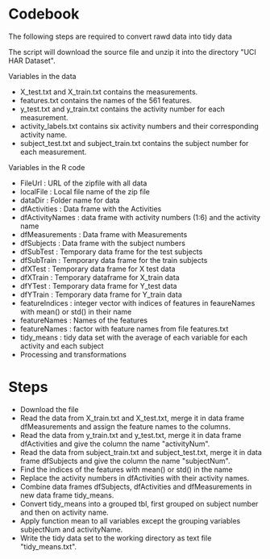 # Codebook #
The following steps are required to convert rawd data into tidy data

The script will download the source file and unzip it into the directory "UCI HAR Dataset".

Variables in the data

- X_test.txt and X_train.txt contains the measurements.
- features.txt contains the names of the 561 features.
- y_test.txt and y_train.txt contains the activity number for each measurement.
- activity_labels.txt contains six activity numbers and their corresponding activity name.
- subject_test.txt and subject_train.txt contains the subject number for each measurement.

Variables in the R code

- FileUrl : URL of the zipfile with all data
- localFile : Local file name of the zip file
- dataDir : Folder name for data
- dfActivities : Data frame with the Activities
- dfActivityNames : data frame with activity numbers (1:6) and the activity name
- dfMeasurements : Data frame with Measurements
- dfSubjects : Data frame with the subject numbers
- dfSubTest : Temporary data frame for the test subjects
- dfSubTrain : Temporary data frame for the train subjects
- dfXTest : Temporary data frame for X test data
- dfXTrain : Temporary dataframe for X_train data
- dfYTest : Temporary data frame for Y_test data
- dfYTrain : Temporary data frame for Y_train data
- featureIndices : integer vector with indices of features in feaureNames with mean() or std() in their name
- featureNames : Names of the features
- featureNames : factor with feature names from file features.txt
- tidy_means : tidy data set with the average of each variable for each activity and each subject
- Processing and transformations

# Steps # 
- Download the file 
- Read the data from X_train.txt and X_test.txt, merge it in data frame dfMeasurements and assign the feature names to the columns.
- Read the data from y_train.txt and y_test.txt, merge it in data frame dfActivities and give the column the name "activityNum".
- Read the data from subject_train.txt and subject_test.txt, merge it in data frame dfSubjects and give the column the name "subjectNum".
- Find the indices of the features with mean() or std() in the name 
- Replace the activity numbers in dfActivities with their activity names.
- Combine data frames dfSubjects, dfActivities and dfMeasurements in new data frame tidy_means.
- Convert tidy_means into a grouped tbl, first grouped on subject number and then on activity name.
- Apply function mean to all variables except the grouping variables subjectNum and activityName.
- Write the tidy data set to the working directory as text file "tidy_means.txt".
